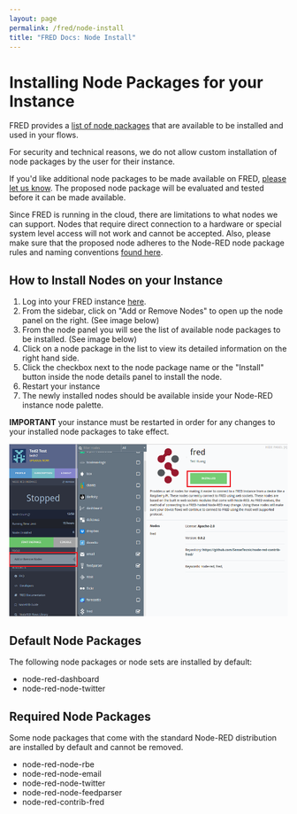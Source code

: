 ```yaml
---
layout: page
permalink: /fred/node-install
title: "FRED Docs: Node Install"
---
```


# Installing Node Packages for your Instance

FRED provides a [list of node packages](/fred/supported-nodes) that are available to be installed and used in your flows.

For security and technical reasons, we do not allow custom installation of node packages by the user for their instance.

If you'd like additional node packages to be made available on FRED, [please let us know](mailto:info@sensetecnic.com). The proposed node package will be evaluated and tested before it can be made available. 

Since FRED is running in the cloud, there are limitations to what nodes we can support. Nodes that require direct connection to a hardware or special system level access will not work and cannot be accepted. Also, please make sure that the proposed node adheres to the Node-RED node package rules and naming conventions [found here](http://nodered.org/docs/creating-nodes/packaging.html).

## How to Install Nodes on your Instance

1. Log into your FRED instance [here](https://users.sensetecnic.com/login?return=https://fred.sensetecnic.com).
2. From the sidebar, click on "Add or Remove Nodes" to open up the node panel on the right. (See image below)
3. From the node panel you will see the list of available node packages to be installed. (See image below)
4. Click on a node package in the list to view its detailed information on the right hand side.
5. Click the checkbox next to the node package name or the "Install" button inside the node details panel to install the node.
6. Restart your instance 
7. The newly installed nodes should be available inside your Node-RED instance node palette.

**IMPORTANT** your instance must be restarted in order for any changes to your installed node packages to take effect.

[![node install](/assets/images/fred-nodeinstall.png)](/assets/images/fred-nodeinstall.png)

## Default Node Packages

The following node packages or node sets are installed by default:

- node-red-dashboard
- node-red-node-twitter

## Required Node Packages

Some node packages that come with the standard Node-RED distribution are installed by default and cannot be removed.

- node-red-node-rbe
- node-red-node-email
- node-red-node-twitter
- node-red-node-feedparser
- node-red-contrib-fred
